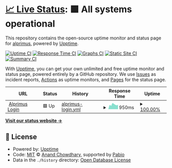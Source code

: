 # [📈 Live Status](https://status.alprimus.com): <!--live status--> **🟩 All systems operational**

This repository contains the open-source uptime monitor and status page for [alprimus](https://status.alprimus.com), powered by [Upptime](https://github.com/upptime/upptime).

[![Uptime CI](https://github.com/alprimus/uptime/workflows/Uptime%20CI/badge.svg)](https://github.com/alprimus/uptime/actions?query=workflow%3A%22Uptime+CI%22)
[![Response Time CI](https://github.com/alprimus/uptime/workflows/Response%20Time%20CI/badge.svg)](https://github.com/alprimus/uptime/actions?query=workflow%3A%22Response+Time+CI%22)
[![Graphs CI](https://github.com/alprimus/uptime/workflows/Graphs%20CI/badge.svg)](https://github.com/alprimus/uptime/actions?query=workflow%3A%22Graphs+CI%22)
[![Static Site CI](https://github.com/alprimus/uptime/workflows/Static%20Site%20CI/badge.svg)](https://github.com/alprimus/uptime/actions?query=workflow%3A%22Static+Site+CI%22)
[![Summary CI](https://github.com/alprimus/uptime/workflows/Summary%20CI/badge.svg)](https://github.com/alprimus/uptime/actions?query=workflow%3A%22Summary+CI%22)

With [Upptime](https://upptime.js.org), you can get your own unlimited and free uptime monitor and status page, powered entirely by a GitHub repository. We use [Issues](https://github.com/alprimus/uptime/issues) as incident reports, [Actions](https://github.com/alprimus/uptime/actions) as uptime monitors, and [Pages](https://status.alprimus.com) for the status page.

<!--start: status pages-->
<!-- This summary is generated by Upptime (https://github.com/upptime/upptime) -->
<!-- Do not edit this manually, your changes will be overwritten -->
<!-- prettier-ignore -->
| URL | Status | History | Response Time | Uptime |
| --- | ------ | ------- | ------------- | ------ |
| <img alt="" src="https://icons.duckduckgo.com/ip3/alprimus.com.ico" height="13"> [Alprimus Login](https://alprimus.com/login) | 🟩 Up | [alprimus-login.yml](https://github.com/alprimus/uptime/commits/HEAD/history/alprimus-login.yml) | <details><summary><img alt="Response time graph" src="./graphs/alprimus-login/response-time-week.png" height="20"> 950ms</summary><br><a href="https://status.alprimus.com/history/alprimus-login"><img alt="Response time 925" src="https://img.shields.io/endpoint?url=https%3A%2F%2Fraw.githubusercontent.com%2Falprimus%2Fuptime%2FHEAD%2Fapi%2Falprimus-login%2Fresponse-time.json"></a><br><a href="https://status.alprimus.com/history/alprimus-login"><img alt="24-hour response time 766" src="https://img.shields.io/endpoint?url=https%3A%2F%2Fraw.githubusercontent.com%2Falprimus%2Fuptime%2FHEAD%2Fapi%2Falprimus-login%2Fresponse-time-day.json"></a><br><a href="https://status.alprimus.com/history/alprimus-login"><img alt="7-day response time 950" src="https://img.shields.io/endpoint?url=https%3A%2F%2Fraw.githubusercontent.com%2Falprimus%2Fuptime%2FHEAD%2Fapi%2Falprimus-login%2Fresponse-time-week.json"></a><br><a href="https://status.alprimus.com/history/alprimus-login"><img alt="30-day response time 921" src="https://img.shields.io/endpoint?url=https%3A%2F%2Fraw.githubusercontent.com%2Falprimus%2Fuptime%2FHEAD%2Fapi%2Falprimus-login%2Fresponse-time-month.json"></a><br><a href="https://status.alprimus.com/history/alprimus-login"><img alt="1-year response time 925" src="https://img.shields.io/endpoint?url=https%3A%2F%2Fraw.githubusercontent.com%2Falprimus%2Fuptime%2FHEAD%2Fapi%2Falprimus-login%2Fresponse-time-year.json"></a></details> | <details><summary><a href="https://status.alprimus.com/history/alprimus-login">100.00%</a></summary><a href="https://status.alprimus.com/history/alprimus-login"><img alt="All-time uptime 98.22%" src="https://img.shields.io/endpoint?url=https%3A%2F%2Fraw.githubusercontent.com%2Falprimus%2Fuptime%2FHEAD%2Fapi%2Falprimus-login%2Fuptime.json"></a><br><a href="https://status.alprimus.com/history/alprimus-login"><img alt="24-hour uptime 100.00%" src="https://img.shields.io/endpoint?url=https%3A%2F%2Fraw.githubusercontent.com%2Falprimus%2Fuptime%2FHEAD%2Fapi%2Falprimus-login%2Fuptime-day.json"></a><br><a href="https://status.alprimus.com/history/alprimus-login"><img alt="7-day uptime 100.00%" src="https://img.shields.io/endpoint?url=https%3A%2F%2Fraw.githubusercontent.com%2Falprimus%2Fuptime%2FHEAD%2Fapi%2Falprimus-login%2Fuptime-week.json"></a><br><a href="https://status.alprimus.com/history/alprimus-login"><img alt="30-day uptime 100.00%" src="https://img.shields.io/endpoint?url=https%3A%2F%2Fraw.githubusercontent.com%2Falprimus%2Fuptime%2FHEAD%2Fapi%2Falprimus-login%2Fuptime-month.json"></a><br><a href="https://status.alprimus.com/history/alprimus-login"><img alt="1-year uptime 98.22%" src="https://img.shields.io/endpoint?url=https%3A%2F%2Fraw.githubusercontent.com%2Falprimus%2Fuptime%2FHEAD%2Fapi%2Falprimus-login%2Fuptime-year.json"></a></details>

<!--end: status pages-->

[**Visit our status website →**](https://status.alprimus.com)

## 📄 License

- Powered by: [Upptime](https://github.com/upptime/upptime)
- Code: [MIT](./LICENSE) © [Anand Chowdhary](https://anandchowdhary.com), supported by [Pabio](https://pabio.com)
- Data in the `./history` directory: [Open Database License](https://opendatacommons.org/licenses/odbl/1-0/)
